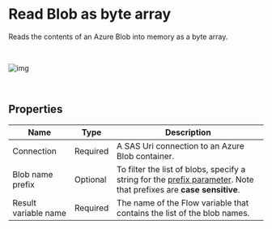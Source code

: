 # Read Blob as byte array

Reads the contents of an Azure Blob into memory as a byte array.

<br/>

![img](https://profitbasedocs.blob.core.windows.net/flowimages/readblol.png)

<br/>


## Properties

| Name             | Type      |Description                                             |
|------------------|-----------|--------------------------------------------------------|
| Connection       | Required  | A SAS Uri connection to an Azure Blob container.       |
| Blob name prefix | Optional  | To filter the list of blobs, specify a string for the [prefix parameter](https://learn.microsoft.com/en-us/azure/storage/blobs/storage-blobs-list#filter-results-with-a-prefix). Note that prefixes are **case sensitive**. |
| Result variable name | Required | The name of the Flow variable that contains the list of the blob names. |